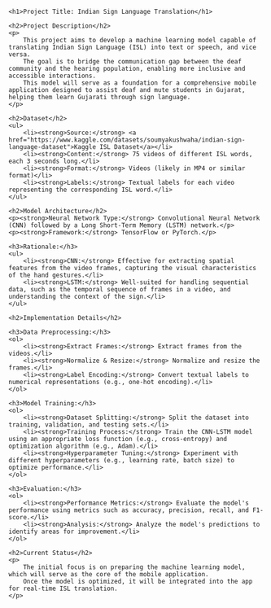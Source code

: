<!DOCTYPE html>
<html lang="en">
<head>
    <meta charset="UTF-8">
    <meta name="viewport" content="width=device-width, initial-scale=1.0">
    <title>Indian Sign Language Translation Project</title>
</head>
<body>

    <h1>Project Title: Indian Sign Language Translation</h1>

    <h2>Project Description</h2>
    <p>
        This project aims to develop a machine learning model capable of translating Indian Sign Language (ISL) into text or speech, and vice versa. 
        The goal is to bridge the communication gap between the deaf community and the hearing population, enabling more inclusive and accessible interactions. 
        This model will serve as a foundation for a comprehensive mobile application designed to assist deaf and mute students in Gujarat, helping them learn Gujarati through sign language.
    </p>

    <h2>Dataset</h2>
    <ul>
        <li><strong>Source:</strong> <a href="https://www.kaggle.com/datasets/soumyakushwaha/indian-sign-language-dataset">Kaggle ISL Dataset</a></li>
        <li><strong>Content:</strong> 75 videos of different ISL words, each 3 seconds long.</li>
        <li><strong>Format:</strong> Videos (likely in MP4 or similar format)</li>
        <li><strong>Labels:</strong> Textual labels for each video representing the corresponding ISL word.</li>
    </ul>

    <h2>Model Architecture</h2>
    <p><strong>Neural Network Type:</strong> Convolutional Neural Network (CNN) followed by a Long Short-Term Memory (LSTM) network.</p>
    <p><strong>Framework:</strong> TensorFlow or PyTorch.</p>

    <h3>Rationale:</h3>
    <ul>
        <li><strong>CNN:</strong> Effective for extracting spatial features from the video frames, capturing the visual characteristics of the hand gestures.</li>
        <li><strong>LSTM:</strong> Well-suited for handling sequential data, such as the temporal sequence of frames in a video, and understanding the context of the sign.</li>
    </ul>

    <h2>Implementation Details</h2>
    
    <h3>Data Preprocessing:</h3>
    <ol>
        <li><strong>Extract Frames:</strong> Extract frames from the videos.</li>
        <li><strong>Normalize & Resize:</strong> Normalize and resize the frames.</li>
        <li><strong>Label Encoding:</strong> Convert textual labels to numerical representations (e.g., one-hot encoding).</li>
    </ol>

    <h3>Model Training:</h3>
    <ol>
        <li><strong>Dataset Splitting:</strong> Split the dataset into training, validation, and testing sets.</li>
        <li><strong>Training Process:</strong> Train the CNN-LSTM model using an appropriate loss function (e.g., cross-entropy) and optimization algorithm (e.g., Adam).</li>
        <li><strong>Hyperparameter Tuning:</strong> Experiment with different hyperparameters (e.g., learning rate, batch size) to optimize performance.</li>
    </ol>

    <h3>Evaluation:</h3>
    <ol>
        <li><strong>Performance Metrics:</strong> Evaluate the model's performance using metrics such as accuracy, precision, recall, and F1-score.</li>
        <li><strong>Analysis:</strong> Analyze the model's predictions to identify areas for improvement.</li>
    </ol>

    <h2>Current Status</h2>
    <p>
        The initial focus is on preparing the machine learning model, which will serve as the core of the mobile application. 
        Once the model is optimized, it will be integrated into the app for real-time ISL translation.
    </p>

</body>
</html>

